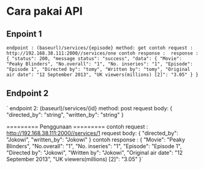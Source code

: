 # Cara pakai API

## Enpoint 1
`
endpoint : (baseurl)/services/{episode}
method: get
contoh request : http://192.168.38.111:2000//services/one
contoh response : 
    response : {
        "status": 200,
        "message status": "success",
        "data": {
          "Movie": "Peaky Blinders",
          "No.overall": "1",
          "No. inseries": "1",
          "Episode": "Episode 1",
          "Directed by": "tomy",
          "Written by": "tomy",
          "Original air date": "12 September 2013",
          "UK viewers(millions) [2]": "3.05"
        }
      }
      `

## Endpoint 2
`
endpoint 2: (baseurl)/services/{id}
method: post
request body: 
    {
      "directed_by": "string",
      "written_by": "string"
    }

========= Penggunaan =========
contoh request : http://192.168.38.111:2000//services/1
request body: 
    {
      "directed_by": "Jokowi",
      "written_by": "Jokowi"
    }
contoh response : 
    {
      "Movie": "Peaky Blinders",
      "No.overall": "1",
      "No. inseries": "1",
      "Episode": "Episode 1",
      "Directed by": "Jokowi",
      "Written by": "Jokowi",
      "Original air date": "12 September 2013",
      "UK viewers(millions) [2]": "3.05"
    }`
